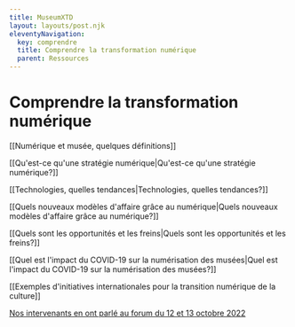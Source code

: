 ```yaml
---
title: MuseumXTD  
layout: layouts/post.njk  
eleventyNavigation:
  key: comprendre
  title: Comprendre la transformation numérique
  parent: Ressources
---
```

# Comprendre la transformation numérique
[[Numérique et musée, quelques définitions]]

[[Qu'est-ce qu'une stratégie numérique|Qu'est-ce qu'une stratégie numérique?]]

[[Technologies, quelles tendances|Technologies, quelles tendances?]]

[[Quels nouveaux modèles d'affaire grâce au numérique|Quels nouveaux modèles d'affaire grâce au numérique?]]

[[Quels sont les opportunités et les freins|Quels sont les opportunités et les freins?]]

[[Quel est l'impact du COVID-19 sur la numérisation des musées|Quel est l'impact du COVID-19 sur la numérisation des musées?]]

[[Exemples d'initiatives internationales pour la transition numérique de la culture]]

[Nos intervenants en ont parlé au forum du 12 et 13 octobre 2022](https://www.youtube.com/channel/UCTZJM5WsXDkH8QgMdACUNyw)